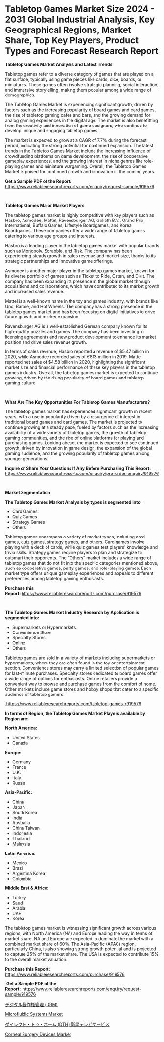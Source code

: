 <p><h1>Tabletop Games Market Size 2024 - 2031 Global Industrial Analysis, Key Geographical Regions, Market Share, Top Key Players, Product Types and Forecast Research Report</h1></p><p><strong>Tabletop Games Market Analysis and Latest Trends</strong></p>
<p><p>Tabletop games refer to a diverse category of games that are played on a flat surface, typically using game pieces like cards, dice, boards, or miniatures. These games often involve strategic planning, social interaction, and immersive storytelling, making them popular among a wide range of demographics.</p><p>The Tabletop Games Market is experiencing significant growth, driven by factors such as the increasing popularity of board games and card games, the rise of tabletop gaming cafes and bars, and the growing demand for analog gaming experiences in the digital age. The market is also benefitting from the creativity and innovation of game designers, who continue to develop unique and engaging tabletop games.</p><p>The market is expected to grow at a CAGR of 7.7% during the forecast period, indicating the strong potential for continued expansion. The latest trends in the Tabletop Games Market include the increasing influence of crowdfunding platforms on game development, the rise of cooperative gameplay experiences, and the growing interest in niche genres like role-playing games and miniature wargaming. Overall, the Tabletop Games Market is poised for continued growth and innovation in the coming years.</p></p>
<p><strong>Get a Sample PDF of the Report:&nbsp;</strong> <a href="https://www.reliableresearchreports.com/enquiry/request-sample/919576">https://www.reliableresearchreports.com/enquiry/request-sample/919576</a></p>
<p>&nbsp;</p>
<p><strong>Tabletop Games Major Market Players</strong></p>
<p><p>The tabletop games market is highly competitive with key players such as Hasbro, Asmodee, Mattel, Ravensburger AG, Goliath B.V., Grand Prix International, Buffalo Games, Lifestyle Boardgames, and Korea Boardgames. These companies offer a wide range of tabletop games catering to various age groups and interests.</p><p>Hasbro is a leading player in the tabletop games market with popular brands such as Monopoly, Scrabble, and Risk. The company has been experiencing steady growth in sales revenue and market size, thanks to its strategic partnerships and innovative game offerings.</p><p>Asmodee is another major player in the tabletop games market, known for its diverse portfolio of games such as Ticket to Ride, Catan, and Dixit. The company has been expanding its presence in the global market through acquisitions and collaborations, which have contributed to its market growth and increased sales revenue.</p><p>Mattel is a well-known name in the toy and games industry, with brands like Uno, Barbie, and Hot Wheels. The company has a strong presence in the tabletop games market and has been focusing on digital initiatives to drive future growth and market expansion.</p><p>Ravensburger AG is a well-established German company known for its high-quality puzzles and games. The company has been investing in licensing agreements and new product development to enhance its market position and drive sales revenue growth.</p><p>In terms of sales revenue, Hasbro reported a revenue of $5.47 billion in 2020, while Asmodee recorded sales of €813 million in 2019. Mattel reported net sales of $4.58 billion in 2020, highlighting the significant market size and financial performance of these key players in the tabletop games industry. Overall, the tabletop games market is expected to continue growing, driven by the rising popularity of board games and tabletop gaming culture.</p></p>
<p>&nbsp;</p>
<p><strong>What Are The Key Opportunities For Tabletop Games Manufacturers?</strong></p>
<p><p>The tabletop games market has experienced significant growth in recent years, with a rise in popularity driven by a resurgence of interest in traditional board games and card games. The market is projected to continue growing at a steady pace, fueled by factors such as the increasing availability of a wide variety of tabletop games, the growth of tabletop gaming communities, and the rise of online platforms for playing and purchasing games. Looking ahead, the market is expected to see continued growth, driven by innovation in game design, the expansion of the global gaming audience, and the growing popularity of tabletop games among younger generations.</p></p>
<p><strong>Inquire or Share Your Questions If Any Before Purchasing This Report:</strong> <a href="https://www.reliableresearchreports.com/enquiry/pre-order-enquiry/919576">https://www.reliableresearchreports.com/enquiry/pre-order-enquiry/919576</a></p>
<p>&nbsp;</p>
<p><strong>Market Segmentation</strong></p>
<p><strong>The Tabletop Games Market Analysis by types is segmented into:</strong></p>
<p><ul><li>Card Games</li><li>Quiz Games</li><li>Strategy Games</li><li>Others</li></ul></p>
<p><p>Tabletop games encompass a variety of market types, including card games, quiz games, strategy games, and others. Card games involve playing with a deck of cards, while quiz games test players' knowledge and trivia skills. Strategy games require players to plan and strategize to outsmart their opponents. The "Others" market includes a wide range of tabletop games that do not fit into the specific categories mentioned above, such as cooperative games, party games, and role-playing games. Each market type offers unique gameplay experiences and appeals to different preferences among tabletop gaming enthusiasts.</p></p>
<p><strong>Purchase this Report:&nbsp;</strong><a href="https://www.reliableresearchreports.com/purchase/919576">https://www.reliableresearchreports.com/purchase/919576</a></p>
<p>&nbsp;</p>
<p><strong>The Tabletop Games Market Industry Research by Application is segmented into:</strong></p>
<p><ul><li>Supermarkets or Hypermarkets</li><li>Convenience Store</li><li>Specialty Stores</li><li>Online</li><li>Others</li></ul></p>
<p><p>Tabletop games are sold in a variety of markets including supermarkets or hypermarkets, where they are often found in the toy or entertainment section. Convenience stores may carry a limited selection of popular games for last-minute purchases. Specialty stores dedicated to board games offer a wide range of options for enthusiasts. Online retailers provide a convenient way to browse and purchase games from the comfort of home. Other markets include game stores and hobby shops that cater to a specific audience of tabletop gamers.</p></p>
<p><a href="https://www.reliableresearchreports.com/tabletop-games-r919576">&nbsp;https://www.reliableresearchreports.com/tabletop-games-r919576</a></p>
<p><strong>In terms of Region, the Tabletop Games Market Players available by Region are:</strong></p>
<p>
    <p> <strong> North America: </strong>
        <ul>
            <li>United States</li>
            <li>Canada</li>
        </ul>
        </p> 
    <p> <strong> Europe: </strong>
        <ul>
            <li>Germany</li>
            <li>France</li>
            <li>U.K.</li>
            <li>Italy</li>
            <li>Russia</li>
        </ul>
        </p> 
    <p> <strong> Asia-Pacific: </strong>
        <ul>
            <li>China</li>
            <li>Japan</li>
            <li>South Korea</li>
            <li>India</li>
            <li>Australia</li>
            <li>China Taiwan</li>
            <li>Indonesia</li>
            <li>Thailand</li>
            <li>Malaysia</li>
        </ul>
        </p> 
    <p> <strong> Latin America: </strong>
        <ul>
            <li>Mexico</li>
            <li>Brazil</li>
            <li>Argentina Korea</li>
            <li>Colombia</li>
        </ul>
        </p> 
    <p> <strong> Middle East & Africa: </strong>
        <ul>
            <li>Turkey</li>
            <li>Saudi</li>
            <li>Arabia</li>
            <li>UAE</li>
            <li>Korea</li>
        </ul>
    </p>
    </p>
<p><p>The tabletop games market is witnessing significant growth across various regions, with North America (NA) and Europe leading the way in terms of market share. NA and Europe are expected to dominate the market with a combined market share of 60%. The Asia-Pacific (APAC) region, particularly China, is also showing strong growth potential and is projected to capture 25% of the market share. The USA is expected to contribute 15% to the overall market valuation.</p></p>
<p><strong>Purchase this Report: </strong><a href="https://www.reliableresearchreports.com/purchase/919576">https://www.reliableresearchreports.com/purchase/919576</a></p>
<p>&nbsp;<strong>Get a Sample PDF of the Report:&nbsp;&nbsp;</strong><a href="https://www.reliableresearchreports.com/enquiry/request-sample/919576">https://www.reliableresearchreports.com/enquiry/request-sample/919576</a></p>
<p><strong></strong></p>
<p><p><a href="https://github.com/DwightHuels1/Market-Research-Report-List-2/blob/main/5982254174028.md">デジタル著作権管理 (DRM)</a></p><p><a href="https://github.com/btwcqfvq34/Market-Research-Report-List-1/blob/main/microfluidic-systems-market.md">Microfluidic Systems Market</a></p><p><a href="https://github.com/JanickJohns/Market-Research-Report-List-1/blob/main/4272743174029.md">ダイレクト・トゥ・ホーム (DTH) 衛星テレビサービス</a></p><p><a href="https://github.com/sleepman642/Market-Research-Report-List-1/blob/main/corneal-surgery-devices-market.md">Corneal Surgery Devices Market</a></p></p>